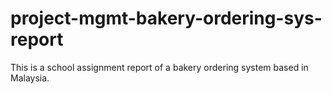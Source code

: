 # project-mgmt-bakery-ordering-sys-report
This is a school assignment report of a bakery ordering system based in Malaysia.
